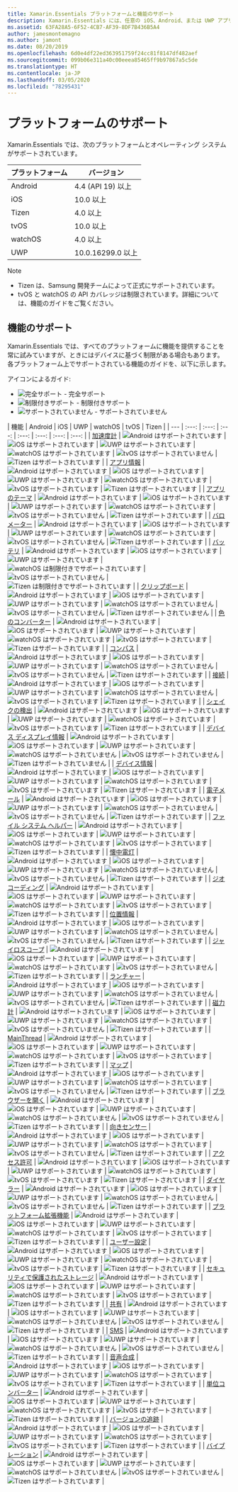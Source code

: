 ```yaml
---
title: Xamarin.Essentials プラットフォームと機能のサポート
description: Xamarin.Essentials には、任意の iOS、Android、または UWP アプリケーションと連携する単一のクロスプラットフォーム API が用意されています。ユーザー インターフェイスの作成方法に関係なく、共有コードからアクセスできます。
ms.assetid: 63FA28A5-6F52-4CB7-AF39-8DF7B436B5A4
author: jamesmontemagno
ms.author: jamont
ms.date: 08/20/2019
ms.openlocfilehash: 6d0e4df22ed363951759f24cc81f8147df482aef
ms.sourcegitcommit: 099b06e311a40c00eeea85465ff9b97867a5c5de
ms.translationtype: HT
ms.contentlocale: ja-JP
ms.lasthandoff: 03/05/2020
ms.locfileid: "78295431"
---
```

# <a name="platform-support"></a>プラットフォームのサポート

Xamarin.Essentials では、次のプラットフォームとオペレーティング システムがサポートされています。

| プラットフォーム | バージョン |
| --- | --- |
| Android | 4.4 (API 19) 以上 |
| iOS |10.0 以上 |
| Tizen | 4.0 以上 |
| tvOS | 10.0 以上 |
| watchOS | 4.0 以上 |
| UWP | 10.0.16299.0 以上 |

> [!NOTE]
>
> * Tizen は、Samsung 開発チームによって正式にサポートされています。
> * tvOS と watchOS の API カバレッジは制限されています。詳細については、機能のガイドをご覧ください。

## <a name="feature-support"></a>機能のサポート

Xamarin.Essentials では、すべてのプラットフォームに機能を提供することを常に試みていますが、ときにはデバイスに基づく制限がある場合もあります。 各プラットフォーム上でサポートされている機能のガイドを、以下に示します。

アイコンによるガイド:

* ![完全サポート](~/media/shared/yes.png "完全サポート") - 完全サポート
* ![制限付きサポート](~/media/shared/warn.png "制限付きサポート") - 制限付きサポート
* ![サポートされていません](~/media/shared/no.png "サポートなし") - サポートされていません

| 機能 | Android | iOS | UWP | watchOS | tvOS | Tizen |
| --- | :---: | :---: | :---: | :---: | :---: | :---: | :---: |
| [加速度計](accelerometer.md?context=xamarin/xamarin-forms) | ![Android はサポートされています](~/media/shared/yes.png "Android はサポートされています") | ![iOS はサポートされています](~/media/shared/yes.png "iOS はサポートされています") | ![UWP はサポートされています](~/media/shared/yes.png "UWP はサポートされています") | ![watchOS はサポートされています](~/media/shared/yes.png "watchOS はサポートされています") | ![tvOS はサポートされていません](~/media/shared/no.png "tvOS はサポートされていません") | ![Tizen はサポートされています](~/media/shared/yes.png "Tizen はサポートされています") | 
| [アプリ情報](app-information.md?context=xamarin/xamarin-forms) | ![Android はサポートされています](~/media/shared/yes.png "Android はサポートされています") | ![iOS はサポートされています](~/media/shared/yes.png "iOS はサポートされています") | ![UWP はサポートされています](~/media/shared/yes.png "UWP はサポートされています") | ![watchOS はサポートされています](~/media/shared/no.png "watchOS はサポートされていません") | ![tvOS はサポートされています](~/media/shared/yes.png "tvOS はサポートされています") | ![Tizen はサポートされています](~/media/shared/yes.png "Tizen はサポートされています") | 
| [アプリのテーマ](app-theme.md?context=xamarin/xamarin-forms) | ![Android はサポートされています](~/media/shared/yes.png "Android はサポートされています") | ![iOS はサポートされています](~/media/shared/yes.png "iOS はサポートされています") | ![UWP はサポートされています](~/media/shared/yes.png "UWP はサポートされています") | ![watchOS はサポートされています](~/media/shared/yes.png "watchOS はサポートされています") | ![tvOS はサポートされていません](~/media/shared/no.png "tvOS はサポートされていません") | ![Tizen はサポートされています](~/media/shared/yes.png "Tizen はサポートされています") | 
| [バロメーター](barometer.md?context=xamarin/xamarin-forms) | ![Android はサポートされています](~/media/shared/yes.png "Android はサポートされています") | ![iOS はサポートされています](~/media/shared/yes.png "iOS はサポートされています") | ![UWP はサポートされています](~/media/shared/yes.png "UWP はサポートされています") | ![watchOS はサポートされています](~/media/shared/yes.png "watchOS はサポートされています") | ![tvOS はサポートされていません](~/media/shared/no.png "tvOS はサポートされていません") | ![Tizen はサポートされています](~/media/shared/yes.png "Tizen はサポートされています") | 
| [バッテリ](battery.md?context=xamarin/xamarin-forms) | ![Android はサポートされています](~/media/shared/yes.png "Android はサポートされています") | ![iOS はサポートされています](~/media/shared/yes.png "iOS はサポートされています") | ![UWP はサポートされています](~/media/shared/yes.png "UWP はサポートされています") | ![watchOS は制限付きでサポートされています](~/media/shared/warn.png "watchOS は制限付きでサポートされています") | ![tvOS はサポートされていません](~/media/shared/no.png "tvOS はサポートされていません") | ![Tizen は制限付きでサポートされています](~/media/shared/warn.png "Tizen は制限付きでサポートされています") | 
| [クリップボード](clipboard.md?context=xamarin/xamarin-forms) | ![Android はサポートされています](~/media/shared/yes.png "Android はサポートされています") | ![iOS はサポートされています](~/media/shared/yes.png "iOS はサポートされています") | ![UWP はサポートされています](~/media/shared/yes.png "UWP はサポートされています") | ![watchOS はサポートされていません](~/media/shared/no.png "watchOS はサポートされていません") | ![tvOS はサポートされていません](~/media/shared/no.png "tvOS はサポートされていません") | ![Tizen はサポートされていません](~/media/shared/no.png "Tizen はサポートされていません") | 
| [色のコンバーター](color-converters.md?context=xamarin/xamarin-forms) | ![Android はサポートされています](~/media/shared/yes.png "Android はサポートされています") | ![iOS はサポートされています](~/media/shared/yes.png "iOS はサポートされています") | ![UWP はサポートされています](~/media/shared/yes.png "UWP はサポートされています") | ![watchOS はサポートされています](~/media/shared/yes.png "watchOS はサポートされています") | ![tvOS はサポートされています](~/media/shared/yes.png "tvOS はサポートされています") | ![Tizen はサポートされています](~/media/shared/yes.png "Tizen はサポートされています") | 
| [コンパス](compass.md?context=xamarin/xamarin-forms) | ![Android はサポートされています](~/media/shared/yes.png "Android はサポートされています") | ![iOS はサポートされています](~/media/shared/yes.png "iOS はサポートされています") | ![UWP はサポートされています](~/media/shared/yes.png "UWP はサポートされています") | ![watchOS はサポートされていません](~/media/shared/no.png "watchOS はサポートされていません") | ![tvOS はサポートされていません](~/media/shared/no.png "tvOS はサポートされていません") | ![Tizen はサポートされています](~/media/shared/yes.png "Tizen はサポートされています") | 
| [接続](connectivity.md?context=xamarin/xamarin-forms) | ![Android はサポートされています](~/media/shared/yes.png "Android はサポートされています") | ![iOS はサポートされています](~/media/shared/yes.png "iOS はサポートされています") | ![UWP はサポートされています](~/media/shared/yes.png "UWP はサポートされています") | ![watchOS はサポートされていません](~/media/shared/no.png "watchOS はサポートされていません") | ![tvOS はサポートされています](~/media/shared/yes.png "tvOS はサポートされています") | ![Tizen はサポートされています](~/media/shared/yes.png "Tizen はサポートされています") | 
| [シェイクの検出](detect-shake.md?context=xamarin/xamarin-forms) | ![Android はサポートされています](~/media/shared/yes.png "Android はサポートされています") | ![iOS はサポートされています](~/media/shared/yes.png "iOS はサポートされています") | ![UWP はサポートされています](~/media/shared/yes.png "UWP はサポートされています") | ![watchOS はサポートされています](~/media/shared/yes.png "watchOS はサポートされています") | ![tvOS はサポートされています](~/media/shared/yes.png "tvOS はサポートされています") | ![Tizen はサポートされています](~/media/shared/yes.png "Tizen はサポートされています") | 
| [デバイス ディスプレイ情報](device-display.md?context=xamarin/xamarin-forms) | ![Android はサポートされています](~/media/shared/yes.png "Android はサポートされています") | ![iOS はサポートされています](~/media/shared/yes.png "iOS はサポートされています") | ![UWP はサポートされています](~/media/shared/yes.png "UWP はサポートされています") | ![watchOS はサポートされていません](~/media/shared/no.png "watchOS はサポートされていません") | ![tvOS はサポートされていません](~/media/shared/no.png "tvOS はサポートされていません") | ![Tizen はサポートされていません](~/media/shared/no.png "Tizen はサポートされていません") | 
| [デバイス情報](device-information.md?context=xamarin/xamarin-forms) | ![Android はサポートされています](~/media/shared/yes.png "Android はサポートされています") | ![iOS はサポートされています](~/media/shared/yes.png "iOS はサポートされています") | ![UWP はサポートされています](~/media/shared/yes.png "UWP はサポートされています") | ![watchOS はサポートされています](~/media/shared/yes.png "watchOS はサポートされています") | ![tvOS はサポートされています](~/media/shared/yes.png "tvOS はサポートされています") | ![Tizen はサポートされています](~/media/shared/yes.png "Tizen はサポートされています") | 
| [電子メール](email.md?context=xamarin/xamarin-forms) | ![Android はサポートされています](~/media/shared/yes.png "Android はサポートされています") | ![iOS はサポートされています](~/media/shared/yes.png "iOS はサポートされています") | ![UWP はサポートされています](~/media/shared/yes.png "UWP はサポートされています") | ![watchOS はサポートされていません](~/media/shared/no.png "watchOS はサポートされていません") | ![tvOS はサポートされていません](~/media/shared/no.png "tvOS はサポートされていません") | ![Tizen はサポートされています](~/media/shared/yes.png "Tizen はサポートされています") | 
| [ファイル システム ヘルパー](file-system-helpers.md?context=xamarin/xamarin-forms) | ![Android はサポートされています](~/media/shared/yes.png "Android はサポートされています") | ![iOS はサポートされています](~/media/shared/yes.png "iOS はサポートされています") | ![UWP はサポートされています](~/media/shared/yes.png "UWP はサポートされています") | ![watchOS はサポートされています](~/media/shared/yes.png "watchOS はサポートされています") | ![tvOS はサポートされています](~/media/shared/yes.png "tvOS はサポートされています") | ![Tizen はサポートされています](~/media/shared/yes.png "Tizen はサポートされています") | 
| [懐中電灯](flashlight.md?context=xamarin/xamarin-forms) | ![Android はサポートされています](~/media/shared/yes.png "Android はサポートされています") | ![iOS はサポートされています](~/media/shared/yes.png "iOS はサポートされています") | ![UWP はサポートされています](~/media/shared/yes.png "UWP はサポートされています") | ![watchOS はサポートされていません](~/media/shared/no.png "watchOS はサポートされていません") | ![tvOS はサポートされていません](~/media/shared/no.png "tvOS はサポートされていません") | ![Tizen はサポートされています](~/media/shared/yes.png "Tizen はサポートされています") | 
| [ジオコーディング](geocoding.md?context=xamarin/xamarin-forms) | ![Android はサポートされています](~/media/shared/yes.png "Android はサポートされています") | ![iOS はサポートされています](~/media/shared/yes.png "iOS はサポートされています") | ![UWP はサポートされています](~/media/shared/yes.png "UWP はサポートされています") | ![watchOS はサポートされています](~/media/shared/yes.png "watchOS はサポートされています") | ![tvOS はサポートされています](~/media/shared/yes.png "tvOS はサポートされています") | ![Tizen はサポートされています](~/media/shared/yes.png "Tizen はサポートされています") | 
| [位置情報](geolocation.md?context=xamarin/xamarin-forms) | ![Android はサポートされています](~/media/shared/yes.png "Android はサポートされています") | ![iOS はサポートされています](~/media/shared/yes.png "iOS はサポートされています") | ![UWP はサポートされています](~/media/shared/yes.png "UWP はサポートされています") | ![watchOS はサポートされていません](~/media/shared/no.png "watchOS はサポートされていません") | ![tvOS はサポートされていません](~/media/shared/no.png "tvOS はサポートされていません") | ![Tizen はサポートされています](~/media/shared/yes.png "Tizen はサポートされています") | 
| [ジャイロスコープ](gyroscope.md?context=xamarin/xamarin-forms) | ![Android はサポートされています](~/media/shared/yes.png "Android はサポートされています") | ![iOS はサポートされています](~/media/shared/yes.png "iOS はサポートされています") | ![UWP はサポートされています](~/media/shared/yes.png "UWP はサポートされています") | ![watchOS はサポートされています](~/media/shared/yes.png "watchOS はサポートされています") | ![tvOS はサポートされていません](~/media/shared/no.png "tvOS はサポートされていません") | ![Tizen はサポートされています](~/media/shared/yes.png "Tizen はサポートされています") | 
| [ランチャー](launcher.md?context=xamarin/xamarin-forms) | ![Android はサポートされています](~/media/shared/yes.png "Android はサポートされています") | ![iOS はサポートされています](~/media/shared/yes.png "iOS はサポートされています") | ![UWP はサポートされています](~/media/shared/yes.png "UWP はサポートされています") | ![watchOS はサポートされていません](~/media/shared/no.png "watchOS はサポートされていません") | ![tvOS はサポートされていません](~/media/shared/no.png "tvOS はサポートされていません") | ![Tizen はサポートされています](~/media/shared/yes.png "Tizen はサポートされています") | 
| [磁力計](magnetometer.md?context=xamarin/xamarin-forms) | ![Android はサポートされています](~/media/shared/yes.png "Android はサポートされています") | ![iOS はサポートされています](~/media/shared/yes.png "iOS はサポートされています") | ![UWP はサポートされています](~/media/shared/yes.png "UWP はサポートされています") | ![watchOS はサポートされています](~/media/shared/yes.png "watchOS はサポートされています") | ![tvOS はサポートされていません](~/media/shared/no.png "tvOS はサポートされていません") | ![Tizen はサポートされています](~/media/shared/yes.png "Tizen はサポートされています") | 
| [MainThread](main-thread.md?content=xamarin/xamarin-forms) | ![Android はサポートされています](~/media/shared/yes.png "Android はサポートされています") | ![iOS はサポートされています](~/media/shared/yes.png "iOS はサポートされています") | ![UWP はサポートされています](~/media/shared/yes.png "UWP はサポートされています") | ![watchOS はサポートされています](~/media/shared/yes.png "watchOS はサポートされています") | ![tvOS はサポートされています](~/media/shared/yes.png "tvOS はサポートされています") | ![Tizen はサポートされています](~/media/shared/yes.png "Tizen はサポートされています") | 
| [マップ](maps.md?content=xamarin/xamarin-forms) | ![Android はサポートされています](~/media/shared/yes.png "Android はサポートされています") | ![iOS はサポートされています](~/media/shared/yes.png "iOS はサポートされています") | ![UWP はサポートされています](~/media/shared/yes.png "UWP はサポートされています") | ![watchOS はサポートされています](~/media/shared/yes.png "watchOS はサポートされています") | ![tvOS はサポートされていません](~/media/shared/no.png "tvOS はサポートされていません") | ![Tizen はサポートされています](~/media/shared/yes.png "Tizen はサポートされています") | 
| [ブラウザーを開く](open-browser.md?context=xamarin/xamarin-forms) | ![Android はサポートされています](~/media/shared/yes.png "Android はサポートされています") | ![iOS はサポートされています](~/media/shared/yes.png "iOS はサポートされています") | ![UWP はサポートされています](~/media/shared/yes.png "UWP はサポートされています") | ![watchOS はサポートされていません](~/media/shared/no.png "watchOS はサポートされていません") | ![tvOS はサポートされていません](~/media/shared/no.png "tvOS はサポートされていません") | ![Tizen はサポートされています](~/media/shared/yes.png "Tizen はサポートされています") | 
| [向きセンサー](orientation-sensor.md?context=xamarin/xamarin-forms) | ![Android はサポートされています](~/media/shared/yes.png "Android はサポートされています") | ![iOS はサポートされています](~/media/shared/yes.png "iOS はサポートされています") | ![UWP はサポートされています](~/media/shared/yes.png "UWP はサポートされています") | ![watchOS はサポートされています](~/media/shared/yes.png "watchOS はサポートされています") | ![tvOS はサポートされていません](~/media/shared/no.png "tvOS はサポートされていません") | ![Tizen はサポートされています](~/media/shared/yes.png "Tizen はサポートされています") | 
| [アクセス許可](permissions.md?context=xamarin/xamarin-forms) | ![Android はサポートされています](~/media/shared/yes.png "Android はサポートされています") | ![iOS はサポートされています](~/media/shared/yes.png "iOS はサポートされています") | ![UWP はサポートされています](~/media/shared/yes.png "UWP はサポートされています") | ![watchOS はサポートされています](~/media/shared/yes.png "watchOS はサポートされています") | ![tvOS はサポートされています](~/media/shared/yes.png "tvOS はサポートされています") | ![Tizen はサポートされています](~/media/shared/yes.png "Tizen はサポートされています") | 
| [ダイヤラー](phone-dialer.md?context=xamarin/xamarin-forms) | ![Android はサポートされています](~/media/shared/yes.png "Android はサポートされています") | ![iOS はサポートされています](~/media/shared/yes.png "iOS はサポートされています") | ![UWP はサポートされています](~/media/shared/yes.png "UWP はサポートされています") | ![watchOS はサポートされていません](~/media/shared/no.png "watchOS はサポートされていません") | ![tvOS はサポートされていません](~/media/shared/no.png "tvOS はサポートされていません") | ![Tizen はサポートされています](~/media/shared/yes.png "Tizen はサポートされています") | 
| [プラットフォーム拡張機能](platform-extensions.md?context=xamarin/xamarin-forms) | ![Android はサポートされています](~/media/shared/yes.png "Android はサポートされています") | ![iOS はサポートされています](~/media/shared/yes.png "iOS はサポートされています") | ![UWP はサポートされています](~/media/shared/yes.png "UWP はサポートされています") | ![watchOS はサポートされています](~/media/shared/yes.png "watchOS はサポートされています") | ![tvOS はサポートされています](~/media/shared/yes.png "tvOS はサポートされています") | ![Tizen はサポートされています](~/media/shared/yes.png "Tizen はサポートされています") | 
| [ユーザー設定](preferences.md?context=xamarin/xamarin-forms) | ![Android はサポートされています](~/media/shared/yes.png "Android はサポートされています") | ![iOS はサポートされています](~/media/shared/yes.png "iOS はサポートされています") | ![UWP はサポートされています](~/media/shared/yes.png "UWP はサポートされています") | ![watchOS はサポートされています](~/media/shared/yes.png "watchOS はサポートされています") | ![tvOS はサポートされています](~/media/shared/yes.png "tvOS はサポートされています") | ![Tizen はサポートされています](~/media/shared/yes.png "Tizen はサポートされています") | 
| [セキュリティで保護されたストレージ](secure-storage.md?context=xamarin/xamarin-forms) | ![Android はサポートされています](~/media/shared/yes.png "Android はサポートされています") | ![iOS はサポートされています](~/media/shared/yes.png "iOS はサポートされています") | ![UWP はサポートされています](~/media/shared/yes.png "UWP はサポートされています") | ![watchOS はサポートされています](~/media/shared/yes.png "watchOS はサポートされています") | ![tvOS はサポートされています](~/media/shared/yes.png "tvOS はサポートされています") | ![Tizen はサポートされています](~/media/shared/yes.png "Tizen はサポートされています") | 
| [共有](share.md?context=xamarin/xamarin-forms) | ![Android はサポートされています](~/media/shared/yes.png "Android はサポートされています") | ![iOS はサポートされています](~/media/shared/yes.png "iOS はサポートされています") | ![UWP はサポートされています](~/media/shared/yes.png "UWP はサポートされています") | ![watchOS はサポートされていません](~/media/shared/no.png "watchOS はサポートされていません") | ![tvOS はサポートされていません](~/media/shared/no.png "tvOS はサポートされていません") | ![Tizen はサポートされています](~/media/shared/yes.png "Tizen はサポートされています") | 
| [SMS](sms.md?context=xamarin/xamarin-forms) | ![Android はサポートされています](~/media/shared/yes.png "Android はサポートされています") | ![iOS はサポートされています](~/media/shared/yes.png "iOS はサポートされています") | ![UWP はサポートされています](~/media/shared/yes.png "UWP はサポートされています") | ![watchOS はサポートされていません](~/media/shared/no.png "watchOS はサポートされていません") | ![tvOS はサポートされていません](~/media/shared/no.png "tvOS はサポートされていません") | ![Tizen はサポートされています](~/media/shared/yes.png "Tizen はサポートされています") | 
| [音声合成](text-to-speech.md?context=xamarin/xamarin-forms) | ![Android はサポートされています](~/media/shared/yes.png "Android はサポートされています") | ![iOS はサポートされています](~/media/shared/yes.png "iOS はサポートされています") | ![UWP はサポートされています](~/media/shared/yes.png "UWP はサポートされています") | ![watchOS はサポートされています](~/media/shared/yes.png "watchOS はサポートされています") | ![tvOS はサポートされています](~/media/shared/yes.png "tvOS はサポートされています") | ![Tizen はサポートされています](~/media/shared/yes.png "Tizen はサポートされています") | 
| [単位コンバーター](unit-converters.md?context=xamarin/xamarin-forms) | ![Android はサポートされています](~/media/shared/yes.png "Android はサポートされています") | ![iOS はサポートされています](~/media/shared/yes.png "iOS はサポートされています") | ![UWP はサポートされています](~/media/shared/yes.png "UWP はサポートされています") | ![watchOS はサポートされています](~/media/shared/yes.png "watchOS はサポートされています") | ![tvOS はサポートされています](~/media/shared/yes.png "tvOS はサポートされています") | ![Tizen はサポートされています](~/media/shared/yes.png "Tizen はサポートされています") | 
| [バージョンの追跡](version-tracking.md?context=xamarin/xamarin-forms) | ![Android はサポートされています](~/media/shared/yes.png "Android はサポートされています") | ![iOS はサポートされています](~/media/shared/yes.png "iOS はサポートされています") | ![UWP はサポートされています](~/media/shared/yes.png "UWP はサポートされています") | ![watchOS はサポートされています](~/media/shared/yes.png "watchOS はサポートされています") | ![tvOS はサポートされています](~/media/shared/yes.png "tvOS はサポートされています") | ![Tizen はサポートされています](~/media/shared/yes.png "Tizen はサポートされています") | 
| [バイブレーション](vibrate.md?context=xamarin/xamarin-forms) | ![Android はサポートされています](~/media/shared/yes.png "Android はサポートされています") | ![iOS はサポートされています](~/media/shared/yes.png "iOS はサポートされています") | ![UWP はサポートされています](~/media/shared/yes.png "UWP はサポートされています") | ![watchOS はサポートされていません](~/media/shared/no.png "watchOS はサポートされていません") | ![tvOS はサポートされていません](~/media/shared/no.png "tvOS はサポートされていません") | ![Tizen はサポートされています](~/media/shared/yes.png "Tizen はサポートされています") |
